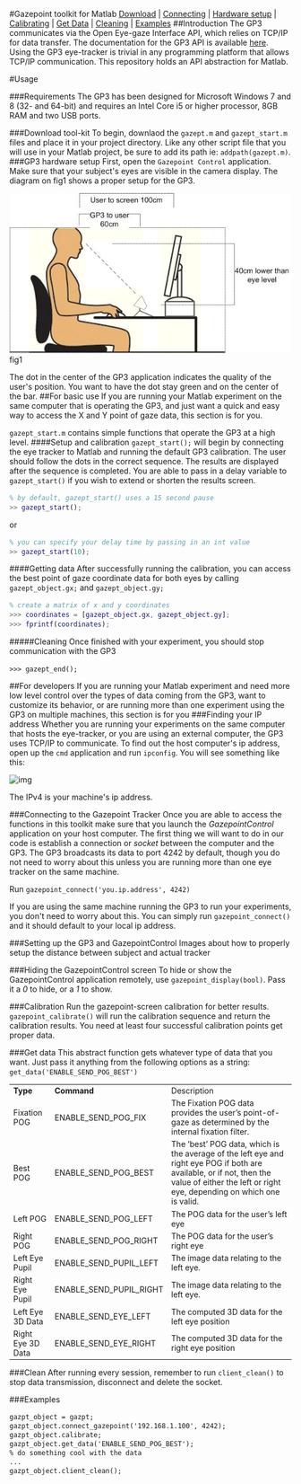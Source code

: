 #Gazepoint toolkit for Matlab
[Download](#download-tool-kit) | [Connecting](#connecting-to-the-Gazepoint-Tracker) | [Hardware setup](#setting-up-the-GP3-and-GazepointControl) | [Calibrating](#calibration) | [Get Data](#get-data) | [Cleaning](#Clean) | [Examples](#examples)
##Introduction 
The GP3 communicates via the Open Eye-gaze Interface API, which relies on TCP/IP for data transfer. The documentation for the GP3 API is available [here](http://gazept.com/dl/Gazepoint_API_v2.0.pdf).  Using the GP3 eye-tracker is trivial in any programming platform that allows TCP/IP communication. This repository holds an API abstraction for Matlab.

#Usage

###Requirements
The GP3 has been designed for Microsoft Windows 7 and 8 (32- and 64-bit) and requires an Intel Core i5 or higher processor, 8GB RAM and two USB ports. 

###Download tool-kit
To begin, downlaod the `gazept.m` and `gazept_start.m` files and place it in your project directory. Like any other script file that you will use in your Matlab project, be sure to add its path ie: `addpath(gazept.m)`. 
###GP3 hardware setup
First, open the `Gazepoint Control` application. Make sure that your subject's eyes are visible in the camera display. The diagram on fig1 shows a proper setup for the GP3.

![img](media/GP3_setup.jpg)
fig1

The dot in the center of the GP3 application indicates the quality of the user's position. You want to have the dot stay green and on the center of the bar. 
##For basic use
If you are running your Matlab experiment on the same computer that is operating the GP3, and just want a quick and easy way to access the X and Y point of gaze data, this section is for you.

`gazept_start.m` contains simple functions that operate the GP3 at a high level. 
####Setup and calibration
`gazept_start();` will begin by connecting the eye tracker to Matlab and running the default GP3 calibration. The user should follow the dots in the correct sequence. The results are displayed after the sequence is completed. You are able to pass in a delay variable to `gazept_start()` if you wish to extend or shorten the results screen.

```matlab
% by default, gazept_start() uses a 15 second pause
>> gazept_start();
```

or 

```matlab
% you can specify your delay time by passing in an int value
>> gazept_start(10);
```
####Getting data
After successfully running the calibration, you can access the best point of gaze coordinate data for both eyes by calling `gazept_object.gx;` and `gazept_object.gy;`

```matlab
% create a matrix of x and y coordinates
>>> coordinates = [gazept_object.gx, gazept_object.gy];
>>> fprintf(coordinates);
```

#####Cleaning
Once finished with your experiment, you should stop communication with the GP3

```>>> gazept_end();```


##For developers
If you are running your Matlab experiment and need more low level control over the types of data coming from the GP3, want to customize its behavior, or are running more than one experiment using the GP3 on multiple machines, this section is for you
###Finding your IP address
Whether you are running your experiments on the same computer that hosts the eye-tracker, or you are using an external computer, the GP3 uses TCP/IP to communicate. To find out the host computer's ip address, open up the `cmd` application and run `ipconfig`. You will see something like this:


![img](media/ipconfig.png) 


The IPv4 is your machine's ip address. 

###Connecting to the Gazepoint Tracker
Once you are able to access the functions in this toolkit make sure that you launch the _GazepointControl_ application on your host computer. The first thing we will want to do in our code is establish a connection or _socket_ between the computer and the GP3. The GP3 broadcasts its data to port 4242 by default, though you do not need to worry about this unless you are running more than one eye tracker on the same machine. 


Run `gazepoint_connect('you.ip.address', 4242)`


If you are using the same machine running the GP3 to run your experiments, you don't need to worry about this. You can simply run `gazepoint_connect()` and it should default to your local ip address.

###Setting up the GP3 and GazepointControl
Images about how to properly setup the distance between subject and actual tracker 

###Hiding the GazepointControl screen
To hide or show the GazepointControl application remotely, use `gazepoint_display(bool)`. Pass it a _0_ to hide, or a _1_ to show.

###Calibration
Run the gazepoint-screen calibration for better results. `gazepoint_calibrate()` will run the calibration sequence and return the calibration results. You need at least four successful calibration points get proper data. 

###Get data
This abstract function gets whatever type of data that you want. Just pass it anything from the following options as a string:
`get_data('ENABLE_SEND_POG_BEST')`
<table>
	<tr>
		<td><b>Type</td>
		<td><b>Command</td>
		<td>Description</td>
	</tr>
	<tr>
		<td>Fixation POG</td>
		<td>ENABLE_SEND_POG_FIX</td>
		<td>The Fixation POG data provides the user’s point-of-gaze as determined by the internal 
fixation filter.
</td>
	</tr>
	<tr>
		<td>Best POG</td>
		<td>ENABLE_SEND_POG_BEST</td>
		<td>The ‘best’ POG data, which is the average of the left eye and right eye POG if 			both are 
			available, or if not, then the value of either the left or right eye, depending 			on which one is valid.</td>
	</tr>
	<tr>
		<td>Left POG</td>
		<td>ENABLE_SEND_POG_LEFT</td>
		<td>The POG data for the user’s left eye</td>
	</tr>
	<tr>
		<td>Right POG</td>
		<td>ENABLE_SEND_POG_RIGHT</td>
		<td>The POG data for the user’s right eye</td>
	</tr>
	<tr>
		<td>Left Eye Pupil</td>
		<td>ENABLE_SEND_PUPIL_LEFT</td>
		<td>The image data relating to the left eye.</td>
	</tr>
	<tr>
		<td>Right Eye Pupil</td>
		<td>ENABLE_SEND_PUPIL_RIGHT</td>
		<td>The image data relating to the left eye.</td>
	</tr>	
	<tr>
		<td>Left Eye 3D Data</td>
		<td>ENABLE_SEND_EYE_LEFT</td>
		<td>The computed 3D data for the left eye position</td>
	</tr>
		<tr>
		<td>Right Eye 3D Data</td>
		<td>ENABLE_SEND_EYE_RIGHT</td>
		<td>The computed 3D data for the right eye position</td>
	</tr>
</table>		


###Clean
After running every session, remember to run `client_clean()` to stop data transmission, disconnect and delete the socket.

###Examples

```
gazpt_object = gazpt;
gazpt_object.connect_gazepoint('192.168.1.100', 4242);
gazpt_object.calibrate;
gazpt_object.get_data('ENABLE_SEND_POG_BEST');
% do something cool with the data
...
gazpt_object.client_clean();
```

